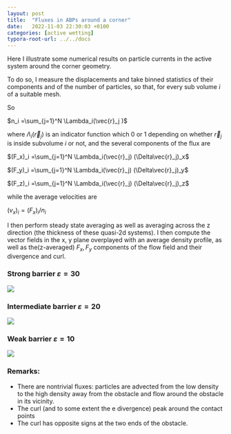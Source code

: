 ```yaml
---
layout: post
title:  "Fluxes in ABPs around a corner"
date:   2022-11-03 22:30:03 +0100
categories: [active wetting]
typora-root-url: ../../docs
---
```


Here I illustrate some numerical results on particle currents in the active system around the corner geometry.

To do so, I measure the displacements and take binned statistics of their components and of the number of particles, so that, for every sub volume $i$ of a suitable mesh.

So

$n_i =\sum_{j=1}^N \Lambda_i(\vec{r}_j )$

where $\Lambda_i(\vec{r}_j)$ is an indicator function which 0 or 1 depending on whether  $\vec{r}_j$ is inside subvolume $i$ or not, and the several components of the flux are

$(F_x)_i =\sum_{j=1}^N \Lambda_i(\vec{r}_j) (\Delta\vec{r}_j)_x$

$(F_y)_i =\sum_{j=1}^N \Lambda_i(\vec{r}_j) (\Delta\vec{r}_j)_y$

$(F_z)_i =\sum_{j=1}^N \Lambda_i(\vec{r}_j) (\Delta\vec{r}_j)_z$

while the average velocities are

$(v_x)_i=(F_x)_i/n_i$



I then perform steady state averaging as well as averaging across the z direction (the thickness of these quasi-2d systems). I then compute the vector fields in the x, y plane overplayed with an average density profile, as well as the(z-averaged) $F_x,F_y$ components of the flow field and their divergence and curl.



### Strong barrier $\varepsilon=30$

![](/images/WettingCornerGeom/flux/continue.Pe60.0.rho0.60.eps30.0.lx50.0.atom.arrays.npz.num.png)

### Intermediate barrier $\varepsilon=20$

![](/images/WettingCornerGeom/flux/continue.Pe60.0.rho0.60.eps20.0.lx50.0.atom.arrays.npz.num.png)

### Weak barrier $\varepsilon=10$

![](/images/WettingCornerGeom/flux/continue.Pe60.0.rho0.60.eps10.0.lx50.0.atom.arrays.npz.num.png)



### Remarks:

- There are nontrivial fluxes: particles are advected from the low density to the high density away from the obstacle and flow around the obstacle in its vicinity.
- The curl (and to some extent the e divergence) peak around the contact points
- The curl has opposite signs at the two ends of the obstacle.
